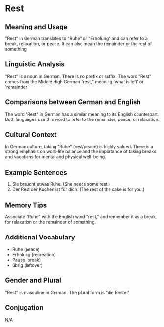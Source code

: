 # Rest
## Meaning and Usage
"Rest" in German translates to "Ruhe" or "Erholung" and can refer to a break, relaxation, or peace. It can also mean the remainder or the rest of something.

## Linguistic Analysis
"Rest" is a noun in German. There is no prefix or suffix. The word "Rest" comes from the Middle High German "rest," meaning 'what is left' or 'remainder.'

## Comparisons between German and English
The word "Rest" in German has a similar meaning to its English counterpart. Both languages use this word to refer to the remainder, peace, or relaxation.

## Cultural Context
In German culture, taking "Ruhe" (rest/peace) is highly valued. There is a strong emphasis on work-life balance and the importance of taking breaks and vacations for mental and physical well-being.

## Example Sentences
1. Sie braucht etwas Ruhe. (She needs some rest.)
2. Der Rest der Kuchen ist für dich. (The rest of the cake is for you.)

## Memory Tips
Associate "Ruhe" with the English word "rest," and remember it as a break for relaxation or the remainder of something.

## Additional Vocabulary
- Ruhe (peace)
- Erholung (recreation)
- Pause (break)
- übrig (leftover)

## Gender and Plural
"Rest" is masculine in German. The plural form is "die Reste."

## Conjugation
N/A